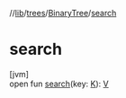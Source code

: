 //[lib](../../../Documentation)/[trees](../index.md)/[BinaryTree](index.md)/[search](search.md)

# search

[jvm]\
open fun [search](search.md)(key: [K](index.md)): [V](index.md)
